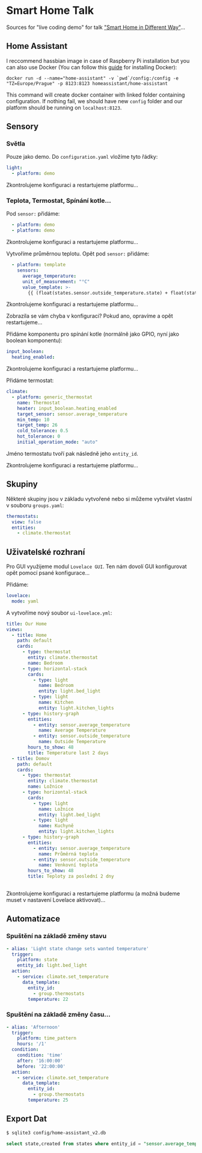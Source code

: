# Smart Home Talk
Sources for "live coding demo" for talk ["Smart Home in Different Way"](https://docs.google.com/presentation/d/1qFzjga6rPpnjvEbZWJuST7NhMB6mZvUrrvs8N9AEpf4/edit?usp=sharing)...

## Home Assistant

I reccommend hassbian image in case of Raspberry Pi installation but you can also use Docker (You can follow this [guide](https://docs.docker.com/install/) for installing Docker): 

```
docker run -d --name="home-assistant" -v `pwd`/config:/config -e "TZ=Europe/Prague" -p 8123:8123 homeassistant/home-assistant
```

This command will create docker container with linked folder containing configuration. If nothing fail, we should have new `config` folder and our platform should be running on `localhost:8123`.

## Sensory

### Světla

Pouze jako demo. Do `configuration.yaml` vložíme tyto řádky:

```yaml
light:
  - platform: demo
```

Zkontrolujeme konfiguraci a restartujeme platformu...

### Teplota, Termostat, Spínání kotle...

Pod `sensor:` přidáme:
```yaml
  - platform: demo
  - platform: demo
```
Zkontrolujeme konfiguraci a restartujeme platformu...

Vytvoříme průměrnou teplotu. Opět pod `sensor:` přidáme:

```yaml
  - platform: template
    sensors:
      average_temperature:
      unit_of_measurement: "°C"
      value_template: >-
        {{ (float(states.sensor.outside_temperature.state) + float(states.sensor.outside_temperature_2.state)) / 2 | round(2) }}
```
Zkontrolujeme konfiguraci a restartujeme platformu...

Zobrazila se vám chyba v konfiguraci? Pokud ano, opravíme a opět restartujeme...

Přidáme komponentu pro spínání kotle (normálně jako GPIO, nyní jako boolean komponentu):
```yaml
input_boolean:
  heating_enabled:
```

Zkontrolujeme konfiguraci a restartujeme platformu...

Přidáme termostat: 
```yaml
climate:
  - platform: generic_thermostat
    name: Thermostat
    heater: input_boolean.heating_enabled
    target_sensor: sensor.average_temperature
    min_temp: 10
    target_temp: 26
    cold_tolerance: 0.5
    hot_tolerance: 0
    initial_operation_mode: "auto"
```
Jméno termostatu tvoří pak následně jeho `entity_id`. 

Zkontrolujeme konfiguraci a restartujeme platformu...

## Skupiny

Některé skupiny jsou v základu vytvořené nebo si můžeme vytvářet vlastní v souboru `groups.yaml`: 
```yaml
thermostats:
  view: false
  entities: 
    - climate.thermostat
```
## Uživatelské rozhraní

Pro GUI využijeme modul `Lovelace GUI`. Ten nám dovolí GUI konfigurovat opět pomocí psané konfigurace...

Přidáme:
```yaml
lovelace:
  mode: yaml
  ```

A vytvoříme nový soubor `ui-lovelace.yml`:
```yaml
title: Our Home
views:
  - title: Home
    path: default
    cards: 
      - type: thermostat
        entity: climate.thermostat
        name: Bedroom
      - type: horizontal-stack
        cards:
          - type: light
            name: Bedroom
            entity: light.bed_light
          - type: light
            name: Kitchen
            entity: light.kitchen_lights
      - type: history-graph
        entities: 
          - entity: sensor.average_temperature
            name: Average Temperature
          - entity: sensor.outside_temperature
            name: Outside Temperature
        hours_to_show: 48
        title: Temperature last 2 days
  - title: Domov
    path: default
    cards: 
      - type: thermostat
        entity: climate.thermostat
        name: Ložnice
      - type: horizontal-stack
        cards:
          - type: light
            name: Ložnice
            entity: light.bed_light
          - type: light
            name: Kuchyně
            entity: light.kitchen_lights
      - type: history-graph
        entities: 
          - entity: sensor.average_temperature
            name: Průměrná teplota
          - entity: sensor.outside_temperature
            name: Venkovní teplota
        hours_to_show: 48
        title: Teploty za poslední 2 dny
        
```

Zkontrolujeme konfiguraci a restartujeme platformu (a možná budeme muset v nastavení Lovelace aktivovat)...

## Automatizace

### Spuštění na základě změny stavu
```yaml
- alias: 'Light state change sets wanted temperature'
  trigger:
    platform: state
    entity_id: light.bed_light
  action: 
    - service: climate.set_temperature
      data_template:
        entity_id: 
          - group.thermostats
        temperature: 22
```

### Spuštění na základě změny času...
```yaml
- alias: 'Afternoon'
  trigger:
    platform: time_pattern
    hours: '/1'
  condition:
    condition: 'time'
    after: '16:00:00'
    before: '22:00:00'
  action: 
    - service: climate.set_temperature
      data_template:
        entity_id: 
          - group.thermostats
        temperature: 25
```

## Export Dat

```bash
$ sqlite3 config/home-assistant_v2.db
```

```sql
select state,created from states where entity_id = "sensor.average_temperature";
```
